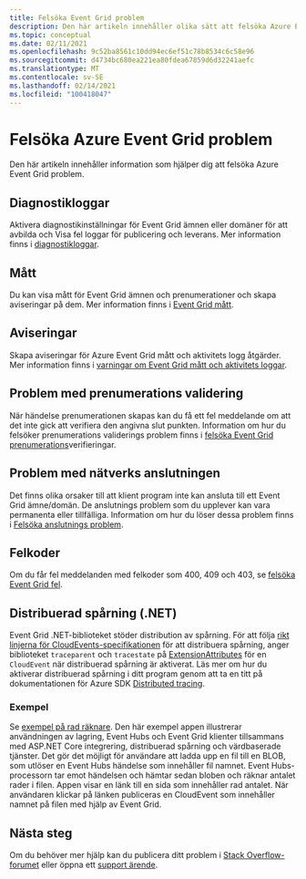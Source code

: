 ```yaml
---
title: Felsöka Event Grid problem
description: Den här artikeln innehåller olika sätt att felsöka Azure Event Grid problem
ms.topic: conceptual
ms.date: 02/11/2021
ms.openlocfilehash: 9c52ba8561c10dd94ec6ef51c78b8534c6c58e96
ms.sourcegitcommit: d4734bc680ea221ea80fdea67859d6d32241aefc
ms.translationtype: MT
ms.contentlocale: sv-SE
ms.lasthandoff: 02/14/2021
ms.locfileid: "100418047"
---
```

# <a name="troubleshoot-azure-event-grid-issues"></a>Felsöka Azure Event Grid problem
Den här artikeln innehåller information som hjälper dig att felsöka Azure Event Grid problem. 

## <a name="diagnostic-logs"></a>Diagnostikloggar
Aktivera diagnostikinställningar för Event Grid ämnen eller domäner för att avbilda och Visa fel loggar för publicering och leverans. Mer information finns i [diagnostikloggar](enable-diagnostic-logs-topic.md).

## <a name="metrics"></a>Mått
Du kan visa mått för Event Grid ämnen och prenumerationer och skapa aviseringar på dem. Mer information finns i [Event Grid mått](monitor-event-delivery.md).

## <a name="alerts"></a>Aviseringar
Skapa aviseringar för Azure Event Grid mått och aktivitets logg åtgärder. Mer information finns i [varningar om Event Grid mått och aktivitets loggar](set-alerts.md).

## <a name="subscription-validation-issues"></a>Problem med prenumerations validering
När händelse prenumerationen skapas kan du få ett fel meddelande om att det inte gick att verifiera den angivna slut punkten. Information om hur du felsöker prenumerations validerings problem finns i [felsöka Event Grid prenumerations](troubleshoot-subscription-validation.md)verifieringar. 

## <a name="network-connectivity-issues"></a>Problem med nätverks anslutningen
Det finns olika orsaker till att klient program inte kan ansluta till ett Event Grid ämne/domän. De anslutnings problem som du upplever kan vara permanenta eller tillfälliga. Information om hur du löser dessa problem finns i [Felsöka anslutnings problem](troubleshoot-network-connectivity.md).

## <a name="error-codes"></a>Felkoder
Om du får fel meddelanden med felkoder som 400, 409 och 403, se [felsöka Event Grid fel](troubleshoot-errors.md). 

## <a name="distributed-tracing-net"></a>Distribuerad spårning (.NET)
Event Grid .NET-biblioteket stöder distribution av spårning. För att följa [rikt linjerna för CloudEvents-specifikationen](https://github.com/cloudevents/spec/blob/master/extensions/distributed-tracing.md) för att distribuera spårning, anger biblioteket `traceparent` och `tracestate` på [ExtensionAttributes](https://github.com/Azure/azure-sdk-for-net/blob/master/sdk/eventgrid/Azure.Messaging.EventGrid/src/Customization/CloudEvent.cs#L126) för en `CloudEvent` när distribuerad spårning är aktiverat. Läs mer om hur du aktiverar distribuerad spårning i ditt program genom att ta en titt på dokumentationen för Azure SDK [Distributed tracing](https://github.com/Azure/azure-sdk-for-net/blob/master/sdk/core/Azure.Core/samples/Diagnostics.md#Distributed-tracing).

### <a name="sample"></a>Exempel
Se [exempel på rad räknare](/samples/azure/azure-sdk-for-net/line-counter/). Den här exempel appen illustrerar användningen av lagring, Event Hubs och Event Grid klienter tillsammans med ASP.NET Core integrering, distribuerad spårning och värdbaserade tjänster. Det gör det möjligt för användare att ladda upp en fil till en BLOB, som utlöser en Event Hubs händelse som innehåller fil namnet. Event Hubs-processorn tar emot händelsen och hämtar sedan bloben och räknar antalet rader i filen. Appen visar en länk till en sida som innehåller rad antalet. När användaren klickar på länken publiceras en CloudEvent som innehåller namnet på filen med hjälp av Event Grid.

## <a name="next-steps"></a>Nästa steg
Om du behöver mer hjälp kan du publicera ditt problem i [Stack Overflow-forumet](https://stackoverflow.com/questions/tagged/azure-eventgrid) eller öppna ett [support ärende](https://azure.microsoft.com/support/options/). 
